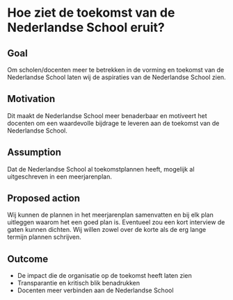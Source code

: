 # Hoe ziet de toekomst van de Nederlandse School eruit?

## Goal

Om scholen/docenten meer te betrekken in de vorming en toekomst van de Nederlandse School laten wij de aspiraties van de Nederlandse School zien.

## Motivation

Dit maakt de Nederlandse School meer benaderbaar en motiveert het docenten om een waardevolle bijdrage te leveren aan de toekomst van de Nederlandse School.

## Assumption

Dat de Nederlandse School al toekomstplannen heeft, mogelijk al uitgeschreven in een meerjarenplan.

## Proposed action

Wij kunnen de plannen in het meerjarenplan samenvatten en bij elk plan uitleggen waarom het een goed plan is. Eventueel zou een kort interview de gaten kunnen dichten.
Wij willen zowel over de korte als de erg lange termijn plannen schrijven.

## Outcome

* De impact die de organisatie op de toekomst heeft laten zien
* Transparantie en kritisch blik benadrukken
* Docenten meer verbinden aan de Nederlandse School
